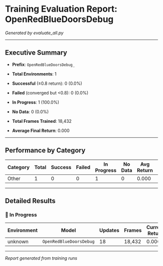 # Training Evaluation Report: OpenRedBlueDoorsDebug

*Generated by evaluate_all.py*

---

## Executive Summary

- **Prefix**: `OpenRedBlueDoorsDebug_`
- **Total Environments**: 1
- **Successful** (≥0.8 return): 0 (0.0%)
- **Failed** (converged but <0.8): 0 (0.0%)
- **In Progress**: 1 (100.0%)
- **No Data**: 0 (0.0%)

- **Total Frames Trained**: 18,432
- **Average Final Return**: 0.000

---

## Performance by Category

| Category | Total | Success | Failed | In Progress | No Data | Avg Return | Total Frames |
|----------|-------|---------|--------|-------------|---------|------------|-------------|
| Other | 1 | 0 | 0 | 1 | 0 | 0.000 | 18,432 |

---

## Detailed Results

### 🔄 In Progress

| Environment | Model | Updates | Frames | Current Return | Max Return |
|-------------|-------|---------|--------|----------------|------------|
| unknown | `OpenRedBlueDoorsDebug` | 18 | 18,432 | 0.000 | 0.000 |

---

*Report generated from training runs*

